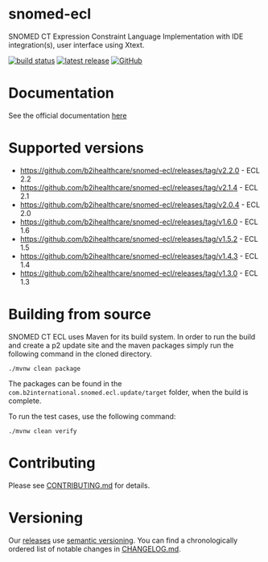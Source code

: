 # snomed-ecl

SNOMED CT Expression Constraint Language Implementation with IDE integration(s), user interface using Xtext.

[![build status](https://img.shields.io/github/actions/workflow/status/b2ihealthcare/snomed-ecl/maven.yml?branch=main&style=flat-square)](https://github.com/b2ihealthcare/snomed-ecl/actions)
[![latest release](https://img.shields.io/github/tag/b2ihealthcare/snomed-ecl.svg?style=flat-square)](https://github.com/b2ihealthcare/snomed-ecl/releases/tag/v2.1.4)
[![GitHub](https://img.shields.io/github/license/b2ihealthcare/snomed-ecl.svg?style=flat-square)](https://github.com/b2ihealthcare/snomed-ecl/blob/main/LICENSE)

# Documentation

See the official documentation [here](http://snomed.org/ecl)

# Supported versions

* https://github.com/b2ihealthcare/snomed-ecl/releases/tag/v2.2.0 - ECL 2.2
* https://github.com/b2ihealthcare/snomed-ecl/releases/tag/v2.1.4 - ECL 2.1
* https://github.com/b2ihealthcare/snomed-ecl/releases/tag/v2.0.4 - ECL 2.0
* https://github.com/b2ihealthcare/snomed-ecl/releases/tag/v1.6.0 - ECL 1.6
* https://github.com/b2ihealthcare/snomed-ecl/releases/tag/v1.5.2 - ECL 1.5
* https://github.com/b2ihealthcare/snomed-ecl/releases/tag/v1.4.3 - ECL 1.4
* https://github.com/b2ihealthcare/snomed-ecl/releases/tag/v1.3.0 - ECL 1.3

# Building from source

SNOMED CT ECL uses Maven for its build system. In order to run the build and create a p2 update site and the maven packages simply run the following command in the cloned directory. 

    ./mvnw clean package

The packages can be found in the `com.b2international.snomed.ecl.update/target` folder, when the build is complete.

To run the test cases, use the following command:

    ./mvnw clean verify

# Contributing

Please see [CONTRIBUTING.md](CONTRIBUTING.md) for details.

# Versioning

Our [releases](https://github.com/b2ihealthcare/snomed-ecl/releases) use [semantic versioning](http://semver.org). You can find a chronologically ordered list of notable changes in [CHANGELOG.md](CHANGELOG.md).

